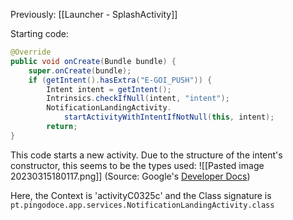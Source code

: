 Previously: [[Launcher - SplashActivity]]

Starting code:
```java
@Override 
public void onCreate(Bundle bundle) {  
    super.onCreate(bundle);  
    if (getIntent().hasExtra("E-GOI_PUSH")) {  
        Intent intent = getIntent();  
        Intrinsics.checkIfNull(intent, "intent");  
		NotificationLandingActivity.
			startActivityWithIntentIfNotNull(this, intent);  
        return;  
}  
```

This code starts a new activity. Due to the structure of the intent's constructor, this seems to be the  types used:
![[Pasted image 20230315180117.png]]
(Source: Google's [Developer Docs](https://developer.android.com/reference/android/content/Intent))

Here, the Context is 'activityC0325c' and the Class signature is `pt.pingodoce.app.services.NotificationLandingActivity.class`

